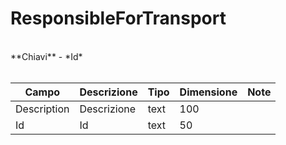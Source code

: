 # ResponsibleForTransport

<br>
**Chiavi**
- *Id*
<br><br>

| Campo | Descrizione | Tipo | Dimensione | Note |
| --- | --- | --- | --- | --- |
| Description | Descrizione | text | 100 |  |
| Id | Id | text | 50 |  |


